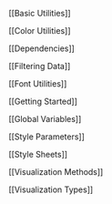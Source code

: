 [[Basic Utilities]]

[[Color Utilities]]

[[Dependencies]]

[[Filtering Data]]

[[Font Utilities]]

[[Getting Started]]

[[Global Variables]]

[[Style Parameters]]

[[Style Sheets]]

[[Visualization Methods]]

[[Visualization Types]]
